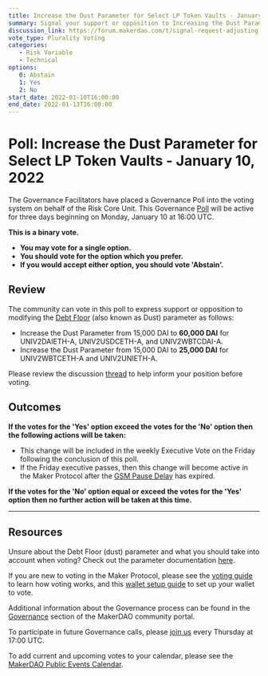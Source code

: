 ```yaml
---
title: Increase the Dust Parameter for Select LP Token Vaults - January 10, 2022
summary: Signal your support or opposition to Increasing the Dust Parameter for UNIV2DAIETH-A, UNIV2USDCETH-A, UNIV2WBTCDAI-A, UNIV2WBTCETH-A, and UNIV2UNIETH-A.
discussion_link: https://forum.makerdao.com/t/signal-request-adjusting-dust-parameter-lp-token-vaults-2021-5/12313
vote_type: Plurality Voting
categories:
   - Risk Variable
   - Technical
options:
   0: Abstain
   1: Yes
   2: No
start_date: 2022-01-10T16:00:00
end_date: 2022-01-13T16:00:00
---
```

# Poll: Increase the Dust Parameter for Select LP Token Vaults - January 10, 2022

The Governance Facilitators have placed a Governance Poll into the voting system on behalf of the Risk Core Unit. This Governance [Poll](https://community-development.makerdao.com/en/learn/governance/on-chain-gov) will be active for three days beginning on Monday, January 10 at 16:00 UTC.

**This is a binary vote.** 
- **You may vote for a single option.** 
- **You should vote for the option which you prefer.**
- **If you would accept either option, you should vote 'Abstain'.**

## Review

The community can vote in this poll to express support or opposition to modifying the [Debt Floor](https://community-development.makerdao.com/en/learn/governance/param-debt-floor) (also known as Dust) parameter as follows: 
* Increase the Dust Parameter from 15,000 DAI to **60,000 DAI** for UNIV2DAIETH-A, UNIV2USDCETH-A, and UNIV2WBTCDAI-A.
* Increase the Dust Parameter from 15,000 DAI to **25,000 DAI** for UNIV2WBTCETH-A and UNIV2UNIETH-A.

Please review the discussion [thread](https://forum.makerdao.com/t/signal-request-adjusting-dust-parameter-lp-token-vaults-2021-5/12313) to help inform your position before voting.

## Outcomes

**If the votes for the 'Yes' option exceed the votes for the 'No' option then the following actions will be taken:**
* This change will be included in the weekly Executive Vote on the Friday following the conclusion of this poll.
* If the Friday executive passes, then this change will become active in the Maker Protocol after the [GSM Pause Delay](https://community-development.makerdao.com/en/learn/governance/param-gsm-pause-delay) has expired.

**If the votes for the 'No' option equal or exceed the votes for the 'Yes' option then no further action will be taken at this time.**

---

## Resources

Unsure about the Debt Floor (dust) parameter and what you should take into account when voting? Check out the parameter documentation [here](https://community-development.makerdao.com/en/learn/governance/param-debt-floor).

If you are new to voting in the Maker Protocol, please see the [voting guide](https://community-development.makerdao.com/en/learn/governance/how-voting-works/) to learn how voting works, and this [wallet setup guide](https://community-development.makerdao.com/en/learn/governance/voting-setup/) to set up your wallet to vote.

Additional information about the Governance process can be found in the [Governance](https://community-development.makerdao.com/en/learn/governance) section of the MakerDAO community portal.

To participate in future Governance calls, please [join us](https://github.com/makerdao/community/tree/master/governance/governance-and-risk-meetings) every Thursday at 17:00 UTC.

To add current and upcoming votes to your calendar, please see the [MakerDAO Public Events Calendar](https://calendar.google.com/calendar/embed?src=makerdao.com_3efhm2ghipksegl009ktniomdk%40group.calendar.google.com&ctz=UTC&mode=week&showCalendars=0&showPrint=0).
